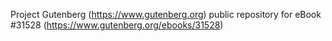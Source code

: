 Project Gutenberg (https://www.gutenberg.org) public repository for eBook #31528 (https://www.gutenberg.org/ebooks/31528)
